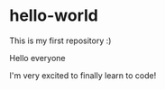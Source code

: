 # hello-world
This is my first repository :)

Hello everyone

I'm very excited to finally learn to code!
